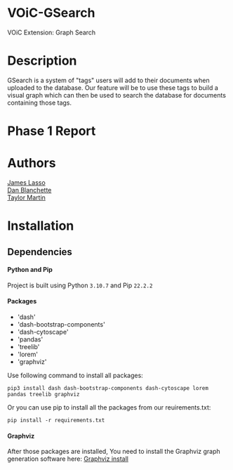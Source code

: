 # VOiC-GSearch
VOiC Extension: Graph Search

# Description
GSearch is a system of "tags" users will add to their documents when uploaded to the database. Our feature will be to use these tags to build a visual graph which can then be used to search the database for documents containing those tags.

# Phase 1 Report

# Authors
[James Lasso](https://github.com/JamesL-dev/)<br>
[Dan Blanchette](https://github.com/Dan-Blanchette/)<br>
[Taylor Martin](https://github.com/Trmart/)<br>

# Installation

## Dependencies

#### Python and Pip
Project is built using Python `3.10.7` and Pip `22.2.2` 

#### Packages
- 'dash'
- 'dash-bootstrap-components'
- 'dash-cytoscape'
- 'pandas'
- 'treelib'
- 'lorem'
- 'graphviz'


Use following command to install all packages:
```
pip3 install dash dash-bootstrap-components dash-cytoscape lorem pandas treelib graphviz
```

Or you can use pip to install all the packages from our reuirements.txt:
```
pip install -r requirements.txt
```

#### Graphviz
After those packages are installed, You need to install the Graphviz graph generation software here:
[Graphviz install](https://www.graphviz.org/)<br>
